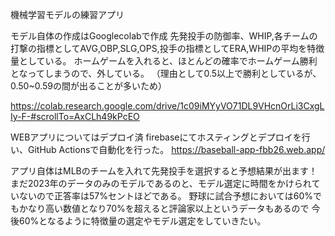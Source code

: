 機械学習モデルの練習アプリ

モデル自体の作成はGooglecolabで作成
先発投手の防御率、WHIP,各チームの打撃の指標としてAVG,OBP,SLG,OPS,投手の指標としてERA,WHIPの平均を特徴量としている。
ホームゲームを入れると、ほとんどの確率でホームゲーム勝利となってしまうので、外している。
（理由として0.5以上で勝利としているが、0.50~0.59の間が出ることが多いため）


https://colab.research.google.com/drive/1c09iMYyVO71DL9VHcnOrLi3CxgLIy-F-#scrollTo=AxCLh49kPcEO

WEBアプリについてはデプロイ済
firebaseにてホスティングとデプロイを行い、GitHub Actionsで自動化を行った。
https://baseball-app-fbb26.web.app/

アプリ自体はMLBのチームを入れて先発投手を選択すると予想結果が出ます！
まだ2023年のデータのみのモデルであるのと、モデル選定に時間をかけられていないので正答率は57%セントほどである。
野球に試合予想においては60%でもかなり高い数値となり70%を超えると評論家以上というデータもあるので
今後60%となるように特徴量の選定やモデル選定をしていきたい。
